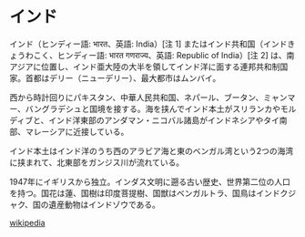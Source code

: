 ---
---
# インド

インド（ヒンディー語: भारत、英語: India）[注 1] またはインド共和国（インドきょうわこく、ヒンディー語: भारत गणराज्य、英語: Republic of India）[注 2] は、南アジアに位置し、インド亜大陸の大半を領してインド洋に面する連邦共和制国家。首都はデリー（ニューデリー）、最大都市はムンバイ。

西から時計回りにパキスタン、中華人民共和国、ネパール、ブータン、ミャンマー、バングラデシュと国境を接する。海を挟んでインド本土がスリランカやモルディブと、インド洋東部のアンダマン・ニコバル諸島がインドネシアやタイ南部、マレーシアに近接している。

インド本土はインド洋のうち西のアラビア海と東のベンガル湾という2つの海湾に挟まれて、北東部をガンジス川が流れている。

1947年にイギリスから独立。インダス文明に遡る古い歴史、世界第二位の人口を持つ。国花は蓮、国樹は印度菩提樹、国獣はベンガルトラ、国鳥はインドクジャク、国の遺産動物はインドゾウである。

[wikipedia](https://ja.wikipedia.org/wiki/%E3%82%A4%E3%83%B3%E3%83%89)
